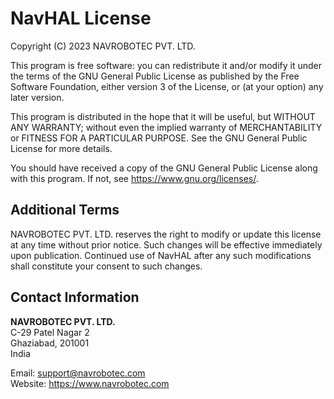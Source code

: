 # NavHAL License

Copyright (C) 2023 NAVROBOTEC PVT. LTD.

This program is free software: you can redistribute it and/or modify
it under the terms of the GNU General Public License as published by
the Free Software Foundation, either version 3 of the License, or
(at your option) any later version.

This program is distributed in the hope that it will be useful,
but WITHOUT ANY WARRANTY; without even the implied warranty of
MERCHANTABILITY or FITNESS FOR A PARTICULAR PURPOSE. See the
GNU General Public License for more details.

You should have received a copy of the GNU General Public License
along with this program. If not, see <https://www.gnu.org/licenses/>.

## Additional Terms

NAVROBOTEC PVT. LTD. reserves the right to modify or update this license 
at any time without prior notice. Such changes will be effective immediately 
upon publication. Continued use of NavHAL after any such modifications shall 
constitute your consent to such changes.

## Contact Information

**NAVROBOTEC PVT. LTD.**  
C-29 Patel Nagar 2  
Ghaziabad, 201001  
India  

Email: support@navrobotec.com  
Website: https://www.navrobotec.com  
